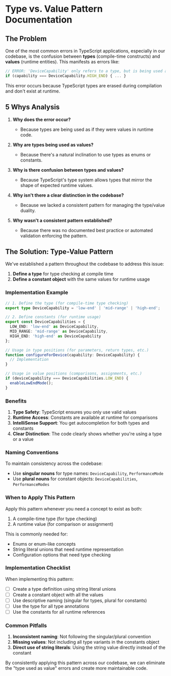 
# Type vs. Value Pattern Documentation

## The Problem

One of the most common errors in TypeScript applications, especially in our codebase, is the confusion between **types** (compile-time constructs) and **values** (runtime entities). This manifests as errors like:

```typescript
// ERROR: 'DeviceCapability' only refers to a type, but is being used as a value here
if (capability === DeviceCapability.HIGH_END) { ... }
```

This error occurs because TypeScript types are erased during compilation and don't exist at runtime.

## 5 Whys Analysis

1. **Why does the error occur?**
   - Because types are being used as if they were values in runtime code.

2. **Why are types being used as values?**
   - Because there's a natural inclination to use types as enums or constants.

3. **Why is there confusion between types and values?**
   - Because TypeScript's type system allows types that mirror the shape of expected runtime values.

4. **Why isn't there a clear distinction in the codebase?**
   - Because we lacked a consistent pattern for managing the type/value duality.

5. **Why wasn't a consistent pattern established?**
   - Because there was no documented best practice or automated validation enforcing the pattern.

## The Solution: Type-Value Pattern

We've established a pattern throughout the codebase to address this issue:

1. **Define a type** for type checking at compile time
2. **Define a constant object** with the same values for runtime usage

### Implementation Example

```typescript
// 1. Define the type (for compile-time type checking)
export type DeviceCapability = 'low-end' | 'mid-range' | 'high-end';

// 2. Define constants (for runtime usage)
export const DeviceCapabilities = {
  LOW_END: 'low-end' as DeviceCapability,
  MID_RANGE: 'mid-range' as DeviceCapability,
  HIGH_END: 'high-end' as DeviceCapability
};

// Usage in type positions (for parameters, return types, etc.)
function configureForDevice(capability: DeviceCapability) {
  // Implementation
}

// Usage in value positions (comparisons, assignments, etc.)
if (deviceCapability === DeviceCapabilities.LOW_END) {
  enableLowEndMode();
}
```

### Benefits

1. **Type Safety**: TypeScript ensures you only use valid values
2. **Runtime Access**: Constants are available at runtime for comparisons
3. **IntelliSense Support**: You get autocompletion for both types and constants
4. **Clear Distinction**: The code clearly shows whether you're using a type or a value

### Naming Conventions

To maintain consistency across the codebase:

- Use **singular nouns** for type names: `DeviceCapability`, `PerformanceMode`
- Use **plural nouns** for constant objects: `DeviceCapabilities`, `PerformanceModes`

### When to Apply This Pattern

Apply this pattern whenever you need a concept to exist as both:

1. A compile-time type (for type checking)
2. A runtime value (for comparison or assignment)

This is commonly needed for:

- Enums or enum-like concepts
- String literal unions that need runtime representation
- Configuration options that need type checking

### Implementation Checklist

When implementing this pattern:

- [ ] Create a type definition using string literal unions
- [ ] Create a constant object with all the values
- [ ] Use descriptive naming (singular for types, plural for constants)
- [ ] Use the type for all type annotations
- [ ] Use the constants for all runtime references

### Common Pitfalls

1. **Inconsistent naming**: Not following the singular/plural convention
2. **Missing values**: Not including all type variants in the constants object
3. **Direct use of string literals**: Using the string value directly instead of the constant

By consistently applying this pattern across our codebase, we can eliminate the "type used as value" errors and create more maintainable code.
